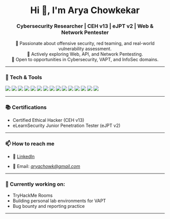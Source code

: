 <h1 align="center">Hi 👋, I'm Arya Chowkekar</h1>
<h3 align="center">Cybersecurity Researcher | CEH v13 | eJPT v2 | Web & Network Pentester</h3>

<p align="center">
  🔐 Passionate about offensive security, red teaming, and real-world vulnerability assessment.<br>
  🎯 Actively exploring Web, API, and Network Pentesting. <br>
  📌 Open to opportunities in Cybersecurity, VAPT, and InfoSec domains.
</p>

---

### 🧰 Tech & Tools

<p align="left">
  <!-- Programming -->
  <img src="https://img.shields.io/badge/Python-3670A0?style=for-the-badge&logo=python&logoColor=white" />
  <img src="https://img.shields.io/badge/Bash-121011?style=for-the-badge&logo=gnu-bash&logoColor=white" />
  
  <!-- OS / Platforms -->
  <img src="https://img.shields.io/badge/Kali%20Linux-557C94?style=for-the-badge&logo=kalilinux&logoColor=white" />
  <img src="https://img.shields.io/badge/Linux-FCC624?style=for-the-badge&logo=linux&logoColor=black" />

  <!-- Pentesting / Tools -->
  <img src="https://img.shields.io/badge/Burp%20Suite-FF6C37?style=for-the-badge&logo=burpsuite&logoColor=white" />
  <img src="https://img.shields.io/badge/Nmap-000000?style=for-the-badge&logo=nmap&logoColor=white" />
  <img src="https://img.shields.io/badge/Metasploit-0052CC?style=for-the-badge&logo=metasploit&logoColor=white" />
  <img src="https://img.shields.io/badge/Nessus-2F8D46?style=for-the-badge&logo=tenable&logoColor=white" />
  <img src="https://img.shields.io/badge/OWASP%20ZAP-000000?style=for-the-badge&logo=owasp&logoColor=white" />
  <img src="https://img.shields.io/badge/Wireshark-1679A7?style=for-the-badge&logo=wireshark&logoColor=white" />
  <img src="https://img.shields.io/badge/SQLMap-000000?style=for-the-badge&logoColor=white" />
  <img src="https://img.shields.io/badge/Dirb%20%26%20Gobuster-FFDD00?style=for-the-badge&logoColor=black" />
  <img src="https://img.shields.io/badge/Maltego-000000?style=for-the-badge&logoColor=white" />
  <img src="https://img.shields.io/badge/IBM%20QRadar-052FAD?style=for-the-badge&logo=ibm&logoColor=white" />

  <!-- Learning Platforms -->
  <img src="https://img.shields.io/badge/TryHackMe-212C42?style=for-the-badge&logo=tryhackme&logoColor=white" />
</p>

---

### 📚 Certifications
- Certified Ethical Hacker (CEH v13)
- eLearnSecurity Junior Penetration Tester (eJPT v2)

---

### 📫 How to reach me
- 💼 [LinkedIn](https://www.linkedin.com/in/arya-chowkekar-145882252/)
  
- 📧 Email: *aryachowk@gmail.com* 

---

### 🔭 Currently working on:
- TryHackMe Rooms
- Building personal lab environments for VAPT
- Bug bounty and reporting practice

---

